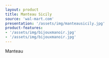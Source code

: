 ```yaml
---
layout: product
title: Manteau Sicily
source: 'wal-mart.com'
presentation: '/assets/img/manteausicily.jpg'
product-features: 
- '/assets/img/bijouxmanoir.jpg'
- '/assets/img/bijouxmanoir.jpg'
---
```

Manteau
